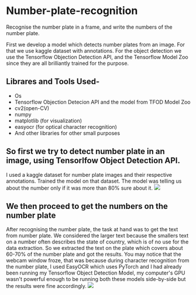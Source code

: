 # Number-plate-recognition
Recognise the number plate in a frame, and write the numbers of the number plate.

First we develop a model which detects number plates from an image. For that we use kaggle dataset with annotations. For the object detection we use the Tensorflow Objection Detection API, and the Tensorflow Model Zoo since they are all brilliantly trained for the purpose.

## Librares and Tools Used-
* Os
* Tensorflow Objection Detecion API and the model from TFOD Model Zoo
* cv2(open-CV)
* numpy 
* matplotlib (for visualization)
* easyocr (for optical character recognition)
* And other libraries for other small purposes

## So first we try to detect number plate in an image, using Tensorlfow Object Detection API.
I used a kaggle dataset for number plate images and their respective annotations. Trained the model on that dataset. The model was telling us about the number only if it was more than 80% sure about it.
![](https://github.com/Lak2k1/Number-plate-recognition/blob/main/1.gif)

## We then proceed to get the numbers on the number plate 
After recognising the number plate, the task at hand was to get the text from number plate. We considered the larger text because the smallers text on a number often describes the state of country, which is of no use for the data extraction. So we extracted the text on the plate which covers about 60-70% of the number plate and got the results.
You may notice that the webcam window froze, that was because during character recognition from the number plate, I used EasyOCR which uses PyTorch and I had already been running my Tensorflow Object Detection Model, my computer's GPU wasn't powerful enough to be running both these models side-by-side but the results were fine accordingly.
![](https://github.com/Lak2k1/Number-plate-recognition/blob/main/2.gif)

